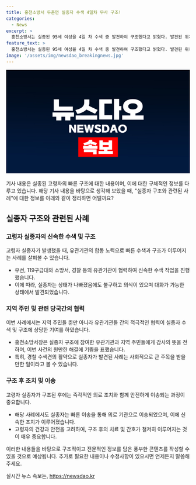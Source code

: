 ```yaml
---
title: 홍천소방서 두촌면 실종자 수색 4일차 무사 구조!
categories:
  - News
excerpt: >
  홍천소방서는 실종된 95세 여성을 4일 차 수색 중 발견하여 구조했다고 밝혔다. 발견된 위치는 자택에서 600m 거리이며, 실종자는 의식은 있지만 기력이 쇠해한 상태였다. 현재 실종자는 병원으로 이송 중이며, 관련 인원들과 지역 주민들에게 감사의 인사를 전했다. (150자)
feature_text: >
  홍천소방서는 실종된 95세 여성을 4일 차 수색 중 발견하여 구조했다고 밝혔다. 발견된 위치는 자택에서 600m 거리이며, 실종자는 의식은 있지만 기력이 쇠해한 상태였다. 현재 실종자는 병원으로 이송 중이며, 관련 인원들과 지역 주민들에게 감사의 인사를 전했다. (150자)
image: '/assets/img/newsdao_breakingnews.jpg'
---
```


<p><img src="/assets/img/newsdao_breakingnews.jpg" alt="pcversion 속보" /></p>

<p>기사 내용은 실종된 고령자의 빠른 구조에 대한 내용이며, 이에 대한 구체적인 정보를 다루고 있습니다. 해당 기사 내용을 바탕으로 생각해 보았을 때, "실종자 구조와 관련된 사례"에 대한 정보를 아래와 같이 정리하면 어떨까요?</p>

<h2 data-ke-size="size26">실종자 구조와 관련된 사례</h2>

<h3>고령자 실종자의 신속한 수색 및 구조</h3>

<p data-ke-size="size16">고령자 실종자가 발생했을 때, 유관기관의 합동 노력으로 빠른 수색과 구조가 이루어지는 사례를 살펴볼 수 있습니다.</p>

<ul>
  <li>우선, 119구급대와 소방서, 경찰 등의 유관기관이 협력하여 신속한 수색 작업을 진행했습니다.</li>
  <li>이에 따라, 실종자는 상태가 나빠졌음에도 불구하고 의식이 있으며 대화가 가능한 상태에서 발견되었습니다.</li>
</ul>

<h3>지역 주민 및 관련 당국간의 협력</h3>

<p data-ke-size="size16">이번 사례에서는 지역 주민들 뿐만 아니라 유관기관들 간의 적극적인 협력이 실종자 수색 및 구조에 상당한 기여를 하였습니다.</p>

<ul>
  <li>홍천소방서장은 실종자 구조에 참여한 유관기관과 지역 주민들에게 감사의 뜻을 전하며, 이번 사건의 원만한 해결에 기쁨을 표했습니다.</li>
  <li>특히, 경찰 수색견의 활약으로 실종자가 발견된 사례는 사회적으로 큰 주목을 받을 만한 일이라고 볼 수 있습니다.</li>
</ul>

<h3>구조 후 조치 및 이송</h3>

<p data-ke-size="size16">고령자 실종자가 구조된 후에는 즉각적인 의료 조치와 함께 안전하게 이송되는 과정이 중요합니다.</p>

<ul>
  <li>해당 사례에서도 실종자는 빠른 이송을 통해 의료 기관으로 이송되었으며, 이에 신속한 조치가 이루어졌습니다.</li>
  <li>고령자의 건강과 안전을 고려하여, 구조 후의 치료 및 간호가 철저히 이루어지는 것이 매우 중요합니다.</li>
</ul>

<p>이러한 내용들을 바탕으로 구조적이고 전문적인 정보를 담은 풍부한 콘텐츠를 작성할 수 있을 것으로 예상됩니다. 추가로 필요한 내용이나 수정사항이 있으시면 언제든지 말씀해 주세요.</p>
실시간 뉴스 속보는, <a href="https://newsdao.kr" rel="dofollow">https://newsdao.kr</a>


